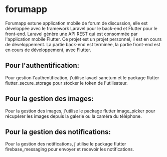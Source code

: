 # forumapp

Forumapp estune application mobile de forum de discussion, elle est développée avec le framework Laravel pour le back-end et Flutter pour le front-end.
Laravel génère une API REST qui est consommée par l'application mobile Flutter.
Ce projet est un projet personnel, il est en cours de développement.
La partie back-end est terminée, la partie front-end est en cours de développement, avec Flutter. 

## Pour l'authentification:
Pour gestion l'authentification, j'utilise lavael sanctum et le package flutter flutter_secure_storage pour stocker le token de l'utilisateur.
## Pour la gestion des images:
Pour la gestion des images, j'utilise le package flutter image_picker pour récupérer les images depuis la galerie ou la caméra du téléphone.
## Pour la gestion des notifications:
Pour la gestion des notifications, j'utilise le package flutter firebase_messaging pour envoyer et recevoir les notifications.



